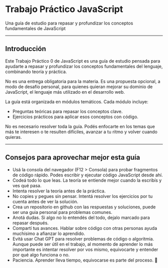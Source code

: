 # Trabajo Práctico JavaScript

Una guía de estudio para repasar y profundizar los conceptos fundamentales de JavaScript

---

## Introducción

Este Trabajo Práctico 0 de JavaScript es una guía de estudio pensada para ayudarte a repasar y profundizar los conceptos fundamentales del lenguaje, combinando teoría y práctica.

No es una entrega obligatoria para la materia. Es una propuesta opcional, a modo de desafío personal, para quienes quieran mejorar su dominio de JavaScript, el lenguaje más utilizado en el desarrollo web.

La guía está organizada en módulos temáticos. Cada módulo incluye:

- Preguntas teóricas para repasar los conceptos clave.
- Ejercicios prácticos para aplicar esos conceptos con código.

No es necesario resolver toda la guía. Podés enfocarte en los temas que más te interesen o te resulten difíciles, avanzar a tu ritmo y volver cuando quieras.

---

## Consejos para aprovechar mejor esta guía

- Usá la consola del navegador (F12 > Consola) para probar fragmentos de código rápido. Podes escribir y ejecutar código JavaScript desde ahí.
- Codeá todo lo que leas. La teoría se entiende mejor cuando la escribís y ves qué pasa.
- Intenta resolver la teoría antes de la práctica.
- No copies y pegues sin pensar. Intentá resolver los ejercicios por tu cuenta antes de ver la solución.
- Crea un repositorio en github con las respuestas y soluciones, puede ser una guia personal para problemas comunes.
- Anotá dudas. Si algo no lo entendés del todo, dejalo marcado para repasar después.
- Compartí tus avances. Hablar sobre código con otras personas ayuda muchísimo a afianzar lo aprendido.
- Evitá usar Chat GPT para resolver problemas de código o algoritmia. Aunque puede ser útil en el trabajo, al momento de aprender lo más importante es intentar resolver por vos mismo, equivocarte y entender por qué algo funciona o no.
- Paciencia. Aprender lleva tiempo, equivocarse es parte del proceso. 🥳
